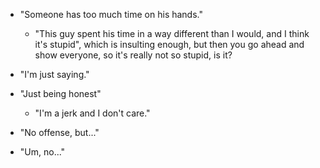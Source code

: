 * "Someone has too much time on his hands."
    * "This guy spent his time in a way different than I would, and I think it's stupid", which is insulting enough, but then you go ahead and show everyone, so it's really not so stupid, is it?

* "I'm just saying."

* "Just being honest"
    * "I'm a jerk and I don't care."

* "No offense, but..."

* "Um, no..."
